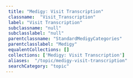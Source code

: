 ```yaml
--- 
 title: "Medigy: Visit Transcription" 
 classname:  "Visit_Transcription" 
 label: "Visit Transcription" 
 subclassname: "null" 
 subclasslabel: "null" 
 parentclassname: "StandardMedigyCategories" 
 parentclasslabel: "Medigy" 
 equalentCollections: [] 
 collections: ['Medigy: Visit Transcription']
 aliases:  "/topic/medigy-visit-transcription"  
 searchCategory: "topic" 
---
```

